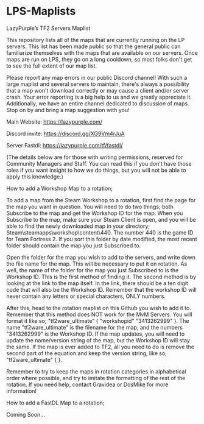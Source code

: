 # LPS-Maplists
LazyPurple’s TF2 Servers Maplist

This repository lists all of the maps that are currently running on the LP servers. This list has been made public so that the general public can familiarize themselves with the maps that are available on our servers. Once maps are run on LPS, they go on a long cooldown, so most folks don't get to see the full extent of our map list.

Please report any map errors in our public Discord channel! With such a large maplist and several servers to maintain, there's always a possibility that a map won't download correctly or may cause a client and/or server crash. Your error reporting is a big help to us and we greatly appreciate it. Additionally, we have an entire channel dedicated to discussion of maps. Stop on by and bring a map suggestion with you!

Main Website: https://lazypurple.com/ 

Discord invite: https://discord.gg/XG9Vm4rJuA

Server Fastdl: https://lazypurple.com/tf/fastdl/ 




(The details below are for those with writing permissions, reserved for Community Managers and Staff. You can read this if you don't have those roles if you want insight to how we do things, but you will not be able to apply this knowledge.)


How to add a Workshop Map to a rotation;

To add a map from the Steam Workshop to a rotation, first find the page for the map you want in question. You will need to do two things; both Subscribe to the map and get the Workshop ID for the map. When you Subscribe to the map, make sure your Steam Client is open, and you will be able to find the newly downloaded map in your directory; Steam\steamapps\workshop\content\440. The number 440 is the game ID for Team Fortress 2. If you sort this folder by date modified, the most recent folder should contain the map you just Subscribed to.

Open the folder for the map you wish to add to the servers, and write down the file name for the map. This will be necessary to put it on rotation. As well, the name of the folder for the map you just Subscribed to is the Workshop ID. This is the first method of finding it. The second method is by looking at the link to the map itself. In the link, there should be a ten digit code that will also be the Workshop ID. Remember that the workshop ID will never contain any letters or special characters, ONLY numbers.

After this, head to the rotation maplist on this Github you wish to add it to. Remember that this method does NOT work for the MvM Servers. You will format it like so; "tf2ware_ultimate" { "workshopid" "3413262999" }. The name "tf2ware_ultimate" is the filename for the map, and the numbers "3413262999" is the Workshop ID. If the map updates, you will need to update the name/version string of the map, but the Workshop ID will stay the same. If the map is ever added to TF2, all you need to do is remove the second part of the equation and keep the version string, like so; "tf2ware_ultimate" { }.

Remember to try to keep the maps in rotation categories in alphabetical order where possible, and try to imitate the formatting of the rest of the rotation. If you need help, contact Gravidea or DosMike for more information!


How to add a FastDL Map to a rotation;

Coming Soon...
